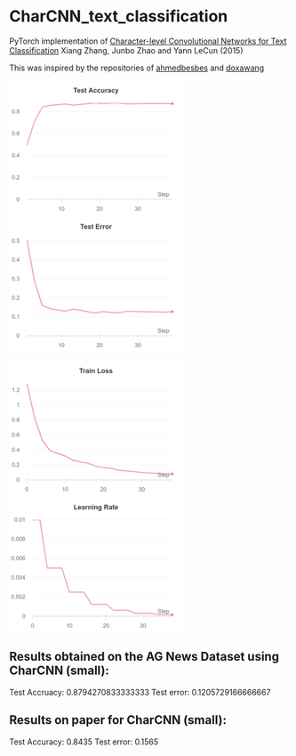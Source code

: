 # CharCNN_text_classification
PyTorch implementation of [Character-level Convolutional Networks for Text
Classification](https://arxiv.org/abs/1509.01626) Xiang Zhang, Junbo Zhao and Yann LeCun (2015)

This was inspired by the repositories of [ahmedbesbes](https://github.com/ahmedbesbes/character-based-cnn) and [doxawang](https://github.com/doxawang/char-cnn-text-classification-pytorch)

![test accuracy](https://raw.githubusercontent.com/Sridhar98/CharCNN_text_classification/master/test_acc.png "Test Accuracy") ![test error](https://raw.githubusercontent.com/Sridhar98/CharCNN_text_classification/master/test_err.png "Test Error")

![train loss](https://raw.githubusercontent.com/Sridhar98/CharCNN_text_classification/master/train_loss.png "Train Loss") ![learning rate](https://raw.githubusercontent.com/Sridhar98/CharCNN_text_classification/master/lr.png "Learning Rate")

## Results obtained on the AG News Dataset using CharCNN (small):
Test Accruacy: 0.8794270833333333
Test error: 0.1205729166666667

## Results on paper for CharCNN (small):
Test Accuracy: 0.8435
Test error: 0.1565
